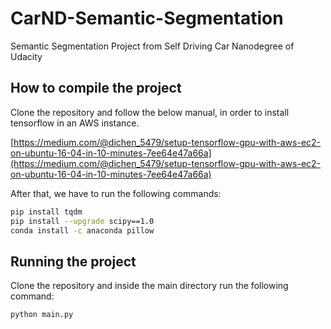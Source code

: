 # CarND-Semantic-Segmentation
Semantic Segmentation Project from Self Driving Car Nanodegree of Udacity

## How to compile the project
Clone the repository and follow the below manual, in order to install tensorflow in an AWS instance.

[https://medium.com/@dichen_5479/setup-tensorflow-gpu-with-aws-ec2-on-ubuntu-16-04-in-10-minutes-7ee64e47a66a](https://medium.com/@dichen_5479/setup-tensorflow-gpu-with-aws-ec2-on-ubuntu-16-04-in-10-minutes-7ee64e47a66a)

After that, we have to run the following commands: 

```bash
pip install tqdm
pip install --upgrade scipy==1.0
conda install -c anaconda pillow
```
## Running the project 
Clone the repository and inside the main directory run the following command:

```python
python main.py 
```


